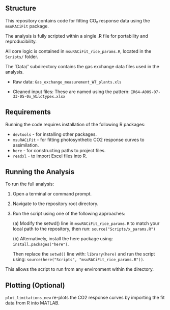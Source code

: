 ## Structure

This repository contains code for fitting CO₂ response data using the `msuRACiFit` package.

The analysis is fully scripted within a single .R file for portability and reproducibility.

All core logic is contained in `msuRACiFit_rice_params.R`, located in the `Scripts/` folder.

The `Data/' subdirectory contains the gas exchange data files used in the analysis.

- Raw data:
`Gas_exchange_measurement_WT_plants.xls`

- Cleaned input files:
These are named using the pattern:
`IR64-A009-07-33-05-0x_Wildtypex.xlsx`

## Requirements
Running the code requires installation of the following R packages:
- `devtools` - for installing other packages.
- `msuRACiFit` - for fitting photosynthetic CO2 response curves to assimilation. 
- `here` - for constructing paths to project files.
- `readxl` - to import Excel files into R.

## Running the Analysis

To run the full analysis:

1. Open a terminal or command prompt.

2. Navigate to the repository root directory.

3. Run the script using one of the following approaches:

     (a) Modify the setwd() line in `msuRACiFit_rice_params.R` to match your local path to the repository, then run:
     `source("Scripts/x_params.R")`
   
     (b) Alternatively, install the here package using:
     `install.packages("here")`.
   
   Then replace the `setwd()` line with:
   `library(here)`
   and run the script using:
   `source(here("Scripts", "msuRACiFit_rice_params.R"))`.

This allows the script to run from any environment within the directory.

## Plotting (Optional)
`plot_limitations_new` re-plots the CO2 response curves by importing the fit data from R into MATLAB.

